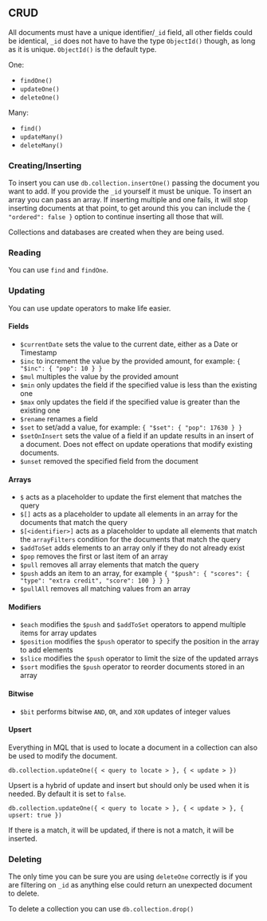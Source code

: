## CRUD

All documents must have a unique identifier/`_id` field, all other fields could be identical, `_id` does not have to have the type `ObjectId()` though, as long as it is unique. `ObjectId()` is the default type.

One:

- `findOne()`
- `updateOne()`
- `deleteOne()`

Many:

- `find()`
- `updateMany()`
- `deleteMany()`

### Creating/Inserting

To insert you can use `db.collection.insertOne()` passing the document you want to add. If you provide the `_id` yourself it must be unique. To insert an array you can pass an array. If inserting multiple and one fails, it will stop inserting documents at that point, to get around this you can include the `{ "ordered": false }` option to continue inserting all those that will.

Collections and databases are created when they are being used.

### Reading

You can use `find` and `findOne`.

### Updating

You can use update operators to make life easier.

#### Fields

- `$currentDate` sets the value to the current date, either as a Date or Timestamp
- `$inc` to increment the value by the provided amount, for example: `{ "$inc": { "pop": 10 } }`
- `$mul` multiples the value by the provided amount
- `$min` only updates the field if the specified value is less than the existing one
- `$max` only updates the field if the specified value is greater than the existing one
- `$rename` renames a field
- `$set` to set/add a value, for example: `{ "$set": { "pop": 17630 } }`
- `$setOnInsert` sets the value of a field if an update results in an insert of a document. Does not effect on update operations that modify existing documents.
- `$unset` removed the specified field from the document

#### Arrays

- `$` acts as a placeholder to update the first element that matches the query
- `$[]` acts as a placeholder to update all elements in an array for the documents that match the query
- `$[<identifier>]` acts as a placeholder to update all elements that match the `arrayFilters` condition for the documents that match the query
- `$addToSet` adds elements to an array only if they do not already exist
- `$pop` removes the first or last item of an array
- `$pull` removes all array elements that match the query
- `$push` adds an item to an array, for example `{ "$push": { "scores": { "type": "extra credit", "score": 100 } } }`
- `$pullAll` removes all matching values from an array

#### Modifiers

- `$each` modifies the `$push` and `$addToSet` operators to append multiple items for array updates
- `$position` modifies the `$push` operator to specify the position in the array to add elements
- `$slice` modifies the `$push` operator to limit the size of the updated arrays
- `$sort` modifies the `$push` operator to reorder documents stored in an array

#### Bitwise

- `$bit` performs bitwise `AND`, `OR`, and `XOR` updates of integer values

#### Upsert

Everything in MQL that is used to locate a document in a collection can also be used to modify the document.

```
db.collection.updateOne({ < query to locate > }, { < update > })
```

Upsert is a hybrid of update and insert but should only be used when it is needed. By default it is set to `false`.

```
db.collection.updateOne({ < query to locate > }, { < update > }, { upsert: true })
```

If there is a match, it will be updated, if there is not a match, it will be inserted.

### Deleting

The only time you can be sure you are using `deleteOne` correctly is if you are filtering on `_id` as anything else could return an unexpected document to delete.

To delete a collection you can use `db.collection.drop()`
